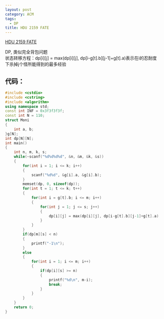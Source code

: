 ```yaml
---
layout: post
category: ACM
tags:
  - DP
title: HDU 2159 FATE
---
```


[HDU 2159 FATE](http://acm.hdu.edu.cn/showproblem.php?pid=2159)

DP, 类似完全背包问题  
状态转移方程：dp[i][j] = max(dp[i][j], dp[i-g[t].b][j-1]+g[t].a)表示在i的忍耐度下杀掉j个怪所能得到的最多经验

<!--more-->
## 代码：
```c++
#include <cstdio>
#include <cstring>
#include <algorithm>
using namespace std;
const int INF = 0x3f3f3f3f;
const int N = 110;
struct Moni
{
    int a, b;
}g[N];
int dp[N][N];
int main()
{
    int n, m, k, s;
    while(~scanf("%d%d%d%d", &n, &m, &k, &s))
    {
        for(int i = 1; i <= k; i++)
        {
            scanf("%d%d", &g[i].a, &g[i].b);
        }
        memset(dp, 0, sizeof(dp));
        for(int t = 1; t <= k; t++)
        {
            for(int i = g[t].b; i <= m; i++)
            {
                for(int j = 1; j <= s; j++)
                {
                    dp[i][j] = max(dp[i][j], dp[i-g[t].b][j-1]+g[t].a);
                }
            }
        }
        if(dp[m][s] < n)
        {
            printf("-1\n");
        }
        else
        {
            for(int i = 1; i <= m; i++)
            {
                if(dp[i][s] >= n)
                {
                    printf("%d\n", m-i);
                    break;
                }
            }
        }
    }
    return 0;
}
```
